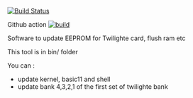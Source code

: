 [![Build Status](https://travis-ci.org/orix-software/orixcfg.svg?branch=master)](https://travis-ci.org/orix-software/orixcfg)

Github action
[![build](https://github.com/orix-software/orixcfg/actions/workflows/main.yml/badge.svg?branch=master)](https://github.com/orix-software/orixcfg/actions/workflows/main.yml)


Software to update EEPROM for Twilighte card, flush ram etc

This tool is in bin/ folder

You can :
* update kernel, basic11 and shell
* update bank 4,3,2,1 of the first set of twilighte bank


